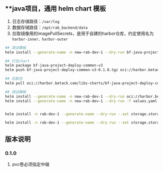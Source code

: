## **java项目，通用 helm chart 模板

1. 日志存储路径：`/var/log`
2. 数据存储路径：`/opt/rab_backend/data`
3. 拉取镜像用的imagePullSecrets，是用于自建的harbor仓库，约定使用名为`harbor-inner、harbor-outer`

```bash
## 调试模板
helm install --generate-name -n new-rab-dev-1 --dry-run bf-java-project-deploy-common-v3

## 打包chart
helm package bf-java-project-deploy-common-v3
helm push bf-java-project-deploy-common-v3-0.1.0.tgz oci://harbor.betack.com/libs-charts

## 拉取包
helm pull oci://harbor.betack.com/libs-charts/bf-java-project-deploy-common-v3 --version 0.1.0

## 调试模板
helm install --generate-name -n new-rab-dev-1 --dry-run oci://harbor.betack.com/libs-charts/bf-java-project-deploy-common-v3 --version 0.1.0
helm install --generate-name -n new-rab-dev-1 --dry-run -f values.yaml oci://harbor.betack.com/libs-charts/bf-java-project-deploy-common-v3 --version 0.1.0


helm install -n rab-dev-1 --generate-name --dry-run --set storage.storageEnable=true,storage.isCreateDataPVC=false,storage.isMountDataPVType=empty,storage.dataPVCNameInfix=infix,nameOverride=rab-svc-api-app-master,storage.isCreateAlonePVC=true bf-java-project-deploy-common-v3

helm install -n rab-dev-1 --generate-name --dry-run --set storage.storageEnable=true,storage.isCreateDataPVC=true,storage.isMountDataPVType=pvc,storage.dataPVCNameInfix=infix,nameOverride=rab-svc-api-app-master bf-java-project-deploy-common-v3


```

## 版本说明

### 0.1.0

1. pvc卷必须指定中缀



